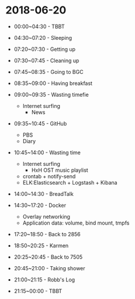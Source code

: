 # 2018-06-20

* 00:00~04:30 - TBBT

* 04:30~07:20 - Sleeping

* 07:20~07:30 - Getting up

* 07:30~07:45 - Cleaning up

* 07:45~08:35 - Going to BGC

* 08:35~09:00 - Having breakfast

* 09:00~09:35 - Wasting timefie
  * Internet surfing
    * News

* 09:35~10:45 - GitHub
  * PBS
  * Diary

* 10:45~14:00 - Wasting time
  * Internet surfing
    * HxH OST music playlist
  * crontab + notify-send
  * ELK:Elasticsearch + Logstash + Kibana

* 14:00~14:30 - BreadTalk

* 14:30~17:20 - Docker
  * Overlay networking
  * Application data: volume, bind mount, tmpfs

* 17:20~18:50 - Back to 2856

* 18:50~20:25 - Karmen

* 20:25~20:45 - Back to 7505

* 20:45~21:00 - Taking shower

* 21:00~21:15 - Robb's Log

* 21:15~00:00 - TBBT
